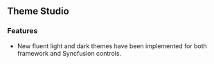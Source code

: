 ## Theme Studio

### Features

* New fluent light and dark themes have been implemented for both framework and Syncfusion controls.